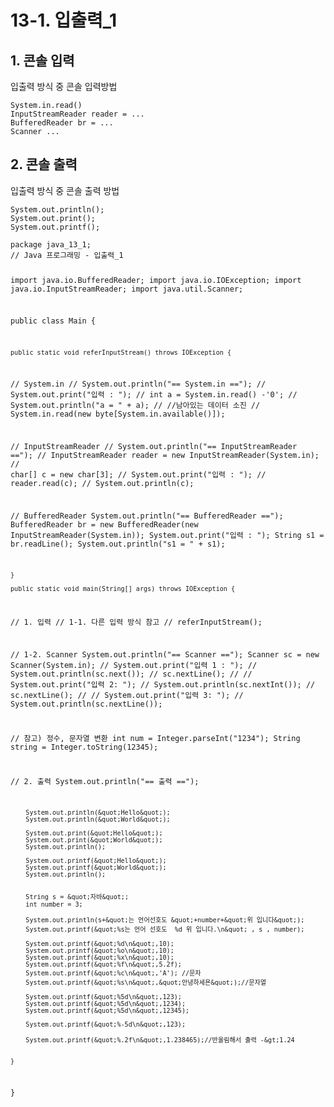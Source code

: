 <h1 id="13-1-입출력_1">13-1. 입출력_1</h1>
<h2 id="1-콘솔-입력">1. 콘솔 입력</h2>
<p>입출력 방식 중 콘솔 입력방법</p>
<pre><code>System.in.read()
InputStreamReader reader = ...
BufferedReader br = ...
Scanner ...</code></pre><h2 id="2-콘솔-출력">2. 콘솔 출력</h2>
<p>입출력 방식 중 콘솔 출력 방법</p>
<pre><code>System.out.println();
System.out.print();
System.out.printf();</code></pre><pre><code>package java_13_1;
// Java 프로그래밍 - 입출력_1

import java.io.BufferedReader;
import java.io.IOException;
import java.io.InputStreamReader;
import java.util.Scanner;

public class Main {

    public static void referInputStream() throws IOException {
//      System.in
//        System.out.println(&quot;== System.in ==&quot;);
//        System.out.print(&quot;입력 : &quot;);
//        int a = System.in.read() -'0';
//        System.out.println(&quot;a = &quot; + a);
//        //남아있는 데이터 소진
//        System.in.read(new byte[System.in.available()]);



//      InputStreamReader
//        System.out.println(&quot;== InputStreamReader ==&quot;);
//        InputStreamReader reader = new InputStreamReader(System.in);
//        char[] c = new char[3];
//        System.out.print(&quot;입력 : &quot;);
//        reader.read(c);
//        System.out.println(c);

//      BufferedReader
        System.out.println(&quot;== BufferedReader ==&quot;);
        BufferedReader br = new BufferedReader(new InputStreamReader(System.in));
        System.out.print(&quot;입력 : &quot;);
        String s1 = br.readLine();
        System.out.println(&quot;s1 = &quot; + s1);


    }

    public static void main(String[] args) throws IOException {

//      1. 입력
//      1-1. 다른 입력 방식 참고
   //     referInputStream();

//      1-2. Scanner
        System.out.println(&quot;== Scanner ==&quot;);
        Scanner sc = new Scanner(System.in);
//        System.out.print(&quot;입력 1 : &quot;);
//        System.out.println(sc.next());
//        sc.nextLine();
//
//        System.out.print(&quot;입력 2: &quot;);
//        System.out.println(sc.nextInt());
//        sc.nextLine();
//
//        System.out.print(&quot;입력 3: &quot;);
//        System.out.println(sc.nextLine());


//      참고) 정수, 문자열 변환
        int num = Integer.parseInt(&quot;1234&quot;);
        String string = Integer.toString(12345);



//      2. 출력
        System.out.println(&quot;== 출력 ==&quot;);

        System.out.println(&quot;Hello&quot;);
        System.out.println(&quot;World&quot;);

        System.out.print(&quot;Hello&quot;);
        System.out.print(&quot;World&quot;);
        System.out.println();

        System.out.printf(&quot;Hello&quot;);
        System.out.printf(&quot;World&quot;);
        System.out.println();


        String s = &quot;자바&quot;;
        int number = 3;

        System.out.println(s+&quot;는 언어선호도 &quot;+number+&quot;위 입니다&quot;);
        System.out.printf(&quot;%s는 언어 선호도  %d 위 입니다.\n&quot; , s , number);

        System.out.printf(&quot;%d\n&quot;,10);
        System.out.printf(&quot;%o\n&quot;,10);
        System.out.printf(&quot;%x\n&quot;,10);
        System.out.printf(&quot;%f\n&quot;,5.2f);
        System.out.printf(&quot;%c\n&quot;,'A'); //문자
        System.out.printf(&quot;%s\n&quot;,&quot;안녕하세욘&quot;);//문자열

        System.out.printf(&quot;%5d\n&quot;,123);
        System.out.printf(&quot;%5d\n&quot;,1234);
        System.out.printf(&quot;%5d\n&quot;,12345);

        System.out.printf(&quot;%-5d\n&quot;,123);

        System.out.printf(&quot;%.2f\n&quot;,1.238465);//반올림해서 출력 -&gt;1.24


    }
}

</code></pre>